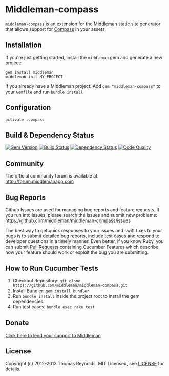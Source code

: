 # Middleman-compass

`middleman-compass` is an extension for the [Middleman] static site generator that allows support for [Compass](http://compass-style.org) in your assets.

## Installation

If you're just getting started, install the `middleman` gem and generate a new project:

```
gem install middleman
middleman init MY_PROJECT
```

If you already have a Middleman project: Add `gem "middleman-compass"` to your `Gemfile` and run `bundle install`

## Configuration

```
activate :compass
```

## Build & Dependency Status

[![Gem Version](https://badge.fury.io/rb/middleman-compass.png)][gem]
[![Build Status](https://travis-ci.org/middleman/middleman-compass.png)][travis]
[![Dependency Status](https://gemnasium.com/middleman/middleman-compass.png?travis)][gemnasium]
[![Code Quality](https://codeclimate.com/github/middleman/middleman-compass.png)][codeclimate]

## Community

The official community forum is available at: http://forum.middlemanapp.com

## Bug Reports

Github Issues are used for managing bug reports and feature requests. If you run into issues, please search the issues and submit new problems: https://github.com/middleman/middleman-compass/issues

The best way to get quick responses to your issues and swift fixes to your bugs is to submit detailed bug reports, include test cases and respond to developer questions in a timely manner. Even better, if you know Ruby, you can submit [Pull Requests](https://help.github.com/articles/using-pull-requests) containing Cucumber Features which describe how your feature should work or exploit the bug you are submitting.

## How to Run Cucumber Tests

1. Checkout Repository: `git clone https://github.com/middleman/middleman-compass.git`
2. Install Bundler: `gem install bundler`
3. Run `bundle install` inside the project root to install the gem dependencies.
4. Run test cases: `bundle exec rake test`

## Donate

[Click here to lend your support to Middleman](https://spacebox.io/s/4dXbHBorC3)

## License

Copyright (c) 2012-2013 Thomas Reynolds. MIT Licensed, see [LICENSE] for details.

[middleman]: http://middlemanapp.com
[gem]: https://rubygems.org/gems/middleman-compass
[travis]: http://travis-ci.org/middleman/middleman-compass
[gemnasium]: https://gemnasium.com/middleman/middleman-compass
[codeclimate]: https://codeclimate.com/github/middleman/middleman-compass
[LICENSE]: https://github.com/middleman/middleman-compass/blob/master/LICENSE.md